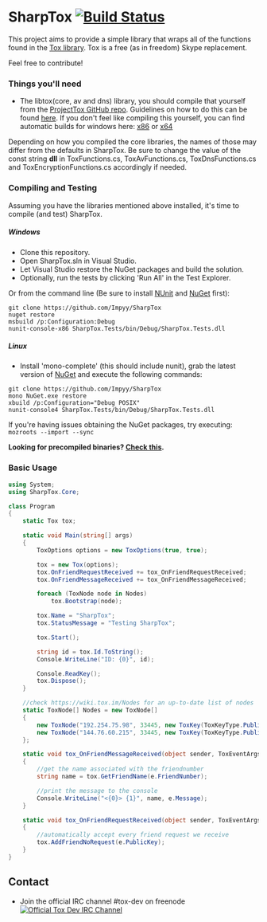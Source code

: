 SharpTox [![Build Status](https://jenkins.impy.me/job/SharpTox%20x86/badge/icon)](https://jenkins.impy.me/job/SharpTox%20x86/)
========

This project aims to provide a simple library that wraps all of the functions found in the [Tox library](https://github.com/irungentoo/ProjectTox-Core "ProjectTox GitHub repo").
Tox is a free (as in freedom) Skype replacement.

Feel free to contribute!

### Things you'll need

* The libtox(core, av and dns) library, you should compile that yourself from the [ProjectTox GitHub repo](https://github.com/irungentoo/ProjectTox-Core "Tox Github repo"). Guidelines on how to do this can be found [here](https://github.com/irungentoo/toxcore/blob/master/INSTALL.md "Crosscompile guidelines"). If you don't feel like compiling this yourself, you can find automatic builds for windows here: [x86](https://build.tox.chat/view/libtoxcore/job/libtoxcore_build_windows_x86_shared_release/ "x86 dll") or [x64](https://build.tox.chat/view/libtoxcore/job/libtoxcore_build_windows_x86_64_shared_release/ "x64 dll")

Depending on how you compiled the core libraries, the names of those may differ from the defaults in SharpTox. Be sure to change the value of the const string **dll** in ToxFunctions.cs, ToxAvFunctions.cs, ToxDnsFunctions.cs and ToxEncryptionFunctions.cs accordingly if needed.

### Compiling and Testing
Assuming you have the libraries mentioned above installed, it's time to compile (and test) SharpTox.
##### Windows
* Clone this repository.
* Open SharpTox.sln in Visual Studio.
* Let Visual Studio restore the NuGet packages and build the solution.
* Optionally, run the tests by clicking 'Run All' in the Test Explorer.

Or from the command line (Be sure to install [NUnit](http://www.nunit.org/index.php?p=download) and [NuGet](https://nuget.codeplex.com/) first):

```
git clone https://github.com/Impyy/SharpTox
nuget restore
msbuild /p:Configuration:Debug
nunit-console-x86 SharpTox.Tests/bin/Debug/SharpTox.Tests.dll
```

##### Linux
* Install 'mono-complete' (this should include nunit), grab the latest version of [NuGet](https://nuget.codeplex.com/) and execute the following commands:
```
git clone https://github.com/Impyy/SharpTox
mono NuGet.exe restore
xbuild /p:Configuration="Debug POSIX"
nunit-console4 SharpTox.Tests/bin/Debug/SharpTox.Tests.dll
```
If you're having issues obtaining the NuGet packages, try executing:
```mozroots --import --sync```

**Looking for precompiled binaries? [Check this](https://jenkins.impy.me/ "SharpTox Binaries").**

### Basic Usage
```csharp
using System;
using SharpTox.Core;

class Program
{
    static Tox tox;

    static void Main(string[] args)
    {
        ToxOptions options = new ToxOptions(true, true);

        tox = new Tox(options);
        tox.OnFriendRequestReceived += tox_OnFriendRequestReceived;
        tox.OnFriendMessageReceived += tox_OnFriendMessageReceived;

        foreach (ToxNode node in Nodes)
            tox.Bootstrap(node);

        tox.Name = "SharpTox";
        tox.StatusMessage = "Testing SharpTox";

        tox.Start();

        string id = tox.Id.ToString();
        Console.WriteLine("ID: {0}", id);

        Console.ReadKey();
        tox.Dispose();
    }

    //check https://wiki.tox.im/Nodes for an up-to-date list of nodes
    static ToxNode[] Nodes = new ToxNode[]
    {
        new ToxNode("192.254.75.98", 33445, new ToxKey(ToxKeyType.Public, "951C88B7E75C867418ACDB5D273821372BB5BD652740BCDF623A4FA293E75D2F")),
        new ToxNode("144.76.60.215", 33445, new ToxKey(ToxKeyType.Public, "04119E835DF3E78BACF0F84235B300546AF8B936F035185E2A8E9E0A67C8924F"))
    };

    static void tox_OnFriendMessageReceived(object sender, ToxEventArgs.FriendMessageEventArgs e)
    {
        //get the name associated with the friendnumber
        string name = tox.GetFriendName(e.FriendNumber);

        //print the message to the console
        Console.WriteLine("<{0}> {1}", name, e.Message);
    }

    static void tox_OnFriendRequestReceived(object sender, ToxEventArgs.FriendRequestEventArgs e)
    {
        //automatically accept every friend request we receive
        tox.AddFriendNoRequest(e.PublicKey);
    }
}

```

Contact
-------
* Join the official IRC channel #tox-dev on freenode
[![Official Tox Dev IRC Channel](https://kiwiirc.com/buttons/irc.freenode.net/tox-dev.png)](https://kiwiirc.com/client/irc.freenode.net/?theme=basic#tox-dev)
